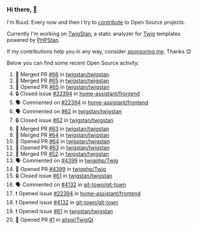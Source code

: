 ### Hi there, 👋

I'm Ruud. Every now and then I try to [contribute](https://github.com/pulls?q=+is%3Apr+author%3Aruudk+archived%3Afalse+is%3Apublic+) to Open Source projects.

Currently I'm working on [TwigStan](https://github.com/twigstan), a static analyzer for [Twig](https://twig.symfony.com/) templates powered by [PHPStan](https://phpstan.org/).

If my contributions help you in any way, consider [sponsoring me](https://github.com/sponsors/ruudk). Thanks 😊

Below you can find some recent Open Source activity:

<!--START_SECTION:activity-->
1. 🎉 Merged PR [#66](https://github.com/twigstan/twigstan/pull/66) in [twigstan/twigstan](https://github.com/twigstan/twigstan)
2. 🎉 Merged PR [#65](https://github.com/twigstan/twigstan/pull/65) in [twigstan/twigstan](https://github.com/twigstan/twigstan)
3. 💪 Opened PR [#65](https://github.com/twigstan/twigstan/pull/65) in [twigstan/twigstan](https://github.com/twigstan/twigstan)
4. 🔒 Closed issue [#22394](https://github.com/home-assistant/frontend/issues/22394) in [home-assistant/frontend](https://github.com/home-assistant/frontend)
5. 🗣 Commented on [#22394](https://github.com/home-assistant/frontend/issues/22394#issuecomment-2421825859) in [home-assistant/frontend](https://github.com/home-assistant/frontend)
6. 🗣 Commented on [#62](https://github.com/twigstan/twigstan/issues/62#issuecomment-2421633992) in [twigstan/twigstan](https://github.com/twigstan/twigstan)
7. 🔒 Closed issue [#62](https://github.com/twigstan/twigstan/issues/62) in [twigstan/twigstan](https://github.com/twigstan/twigstan)
8. 🎉 Merged PR [#63](https://github.com/twigstan/twigstan/pull/63) in [twigstan/twigstan](https://github.com/twigstan/twigstan)
9. 🎉 Merged PR [#64](https://github.com/twigstan/twigstan/pull/64) in [twigstan/twigstan](https://github.com/twigstan/twigstan)
10. 💪 Opened PR [#64](https://github.com/twigstan/twigstan/pull/64) in [twigstan/twigstan](https://github.com/twigstan/twigstan)
11. 💪 Opened PR [#63](https://github.com/twigstan/twigstan/pull/63) in [twigstan/twigstan](https://github.com/twigstan/twigstan)
12. 🎉 Merged PR [#52](https://github.com/twigstan/twigstan/pull/52) in [twigstan/twigstan](https://github.com/twigstan/twigstan)
13. 🗣 Commented on [#4399](https://github.com/twigphp/Twig/pull/4399#issuecomment-2419271714) in [twigphp/Twig](https://github.com/twigphp/Twig)
14. 💪 Opened PR [#4399](https://github.com/twigphp/Twig/pull/4399) in [twigphp/Twig](https://github.com/twigphp/Twig)
15. 🔒 Closed issue [#61](https://github.com/twigstan/twigstan/issues/61) in [twigstan/twigstan](https://github.com/twigstan/twigstan)
16. 🗣 Commented on [#4132](https://github.com/git-town/git-town/issues/4132#issuecomment-2416089058) in [git-town/git-town](https://github.com/git-town/git-town)
17. ❗ Opened issue [#22394](https://github.com/home-assistant/frontend/issues/22394) in [home-assistant/frontend](https://github.com/home-assistant/frontend)
18. ❗ Opened issue [#4132](https://github.com/git-town/git-town/issues/4132) in [git-town/git-town](https://github.com/git-town/git-town)
19. ❗ Opened issue [#61](https://github.com/twigstan/twigstan/issues/61) in [twigstan/twigstan](https://github.com/twigstan/twigstan)
20. 💪 Opened PR [#1](https://github.com/alisqi/TwigQI/pull/1) in [alisqi/TwigQI](https://github.com/alisqi/TwigQI)
<!--END_SECTION:activity-->
